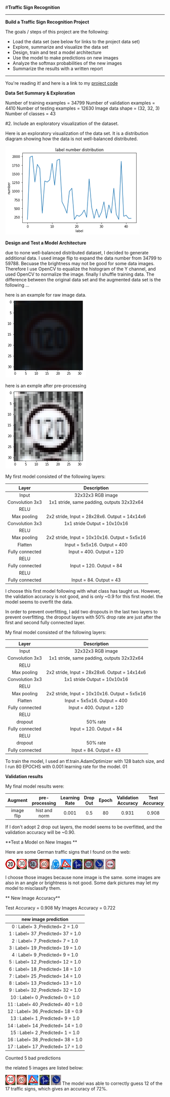 #**Traffic Sign Recognition** 

---

**Build a Traffic Sign Recognition Project**

The goals / steps of this project are the following:
* Load the data set (see below for links to the project data set)
* Explore, summarize and visualize the data set
* Design, train and test a model architecture
* Use the model to make predictions on new images
* Analyze the softmax probabilities of the new images
* Summarize the results with a written report


[//]: # (Image References)

[image1]: ./examples/data_visualize.png "data visualize"
[image2]: ./examples/raw.png "raw image"
[image3]: ./examples/pre-processimg.png "pre-processing"
[image4]: ./traffic-signs-data/private/0-1.jpg "Traffic Sign 1"
[image5]: ./traffic-signs-data/private/1-1.jpg "Traffic Sign 2"
[image6]: ./traffic-signs-data/private/2-1.jpg "Traffic Sign 3"
[image7]: ./traffic-signs-data/private/3-1.jpg "Traffic Sign 4"
[image8]: ./traffic-signs-data/private/40-1.jpg "Traffic Sign 5"
[image9]: ./traffic-signs-data/private/25-1.jpg "Traffic Sign 6"
[image10]: ./traffic-signs-data/private/36-1.jpg "Traffic Sign 7"
[image11]: ./traffic-signs-data/private/7-1.jpg "Traffic Sign 8"
[image12]: ./traffic-signs-data/private/38-1.jpg "Traffic Sign 9"
[image13]: ./traffic-signs-data/private/9-1.jpg "Traffic Sign 10"

---


You're reading it! and here is a link to my [project code](https://github.com/louietsai/CarND-Traffic-Sign-Classifier-Project/blob/master/Traffic_Sign_Classifier.ipynb)

**Data Set Summary & Exploration**


Number of training examples = 34799
Number of validation examples = 4410
Number of testing examples = 12630
Image data shape = (32, 32, 3)
Number of classes = 43

#2. Include an exploratory visualization of the dataset.

Here is an exploratory visualization of the data set. It is a distribution diagram showing how the data is not well-balanced distributed.

![alt text][image1]

**Design and Test a Model Architecture**

due to none well-balanced distributed dataset, I decided to generate additional data.
I used image flip to expand the data number from 34799 to 59788.
Becuase the brightness may not be good for some data images.
Therefore I use OpenCV to equalize the histogram of the Y channel, and used OpenCV to normalize the image.
finally I shuffle training data.
The difference between the original data set and the augmented data set is the following ... 

here is an example for raw image data.
![alt text][image2]

here is an exmple after pre-processing
![alt text][image3]

My first model consisted of the following layers:

| Layer         		|     Description	        					| 
|:---------------------:|:---------------------------------------------:| 
| Input         		| 32x32x3 RGB image   							| 
| Convolution 3x3     	| 1x1 stride, same padding, outputs 32x32x64 	|
| RELU					|												|
| Max pooling	      	| 2x2 stride,  Input = 28x28x6. Output = 14x14x6	|
| Convolution 3x3	    | 1x1 stride Output = 10x10x16									|
| RELU					|												|
| Max pooling	      	| 2x2 stride, Input = 10x10x16. Output = 5x5x16 |
| Flatten |  Input = 5x5x16. Output = 400
| Fully connected		| Input = 400. Output = 120       									|
| RELU					|												|
| Fully connected		| Input = 120. Output = 84 |
| RELU					|												|
| Fully connected		| Input = 84. Output = 43 |

I choose this first model following with what class has taught us.
However, the validation accuracy is not good, and is only ~0.9 for this first model.
the model seems to overfit the data.

In order to prevent overfitting, I add two dropouts in the last two layers to prevent overfitting.
the dropout layers with 50% drop rate are just after the first and second fully connected layer. 

My final model consisted of the following layers:

| Layer         		|     Description	        					| 
|:---------------------:|:---------------------------------------------:| 
| Input         		| 32x32x3 RGB image   							| 
| Convolution 3x3     	| 1x1 stride, same padding, outputs 32x32x64 	|
| RELU					|												|
| Max pooling	      	| 2x2 stride,  Input = 28x28x6. Output = 14x14x6	|
| Convolution 3x3	    | 1x1 stride Output = 10x10x16									|
| RELU					|												|
| Max pooling	      	| 2x2 stride, Input = 10x10x16. Output = 5x5x16 |
| Flatten |  Input = 5x5x16. Output = 400
| Fully connected		| Input = 400. Output = 120       									|
| RELU					|												|
| dropout | 50% rate |
| Fully connected		| Input = 120. Output = 84 |
| RELU					|												|
| dropout | 50% rate |
| Fully connected		| Input = 84. Output = 43 |

 


To train the model, I used an tf.train.AdamOptimizer with 128 batch size, and I run 80 EPOCHS with 0.001 learning rate for the model.
01

**Validation results**

My final model results were:

| Augment    | pre-processing | Learning Rate	| Drop Out	| Epoch | Validation Accuracy	| Test Accuracy	| 
|:----------:|:--------------:|:-------------:| :-------:|:-----:|:-------------------:|:-------------:|
| image flip | hist and norm  | 0.001         |  0.5     |  80   |     0.931           |    0.908      |

If I don't adopt 2 drop out layers, the model seems to be overfitted, and the validation accuracy will be ~0.90.


 

**Test a Model on New Images **



Here are some German traffic signs that I found on the web:

![alt text][image4] ![alt text][image5] ![alt text][image6] 
![alt text][image7] ![alt text][image8]![alt text][image9] 
![alt text][image10] ![alt text][image11]![alt text][image12] 
![alt text][image13]

I choose those images because none image is the same.
some images are also in an angle or brightness is not good.
Some dark pictures may let my model to misclassify them.


** New Image Accuracy**

Test Accuracy = 0.908
My Images Accuracy = 0.722

|   new image prediction            |
|:---------------------------------:| 
|0 : Label= 3 ,Predicted= 2 = 1.0   |
|1 : Label= 37 ,Predicted= 37 = 1.0 |
|2 : Label= 7 ,Predicted= 7 = 1.0   |
|3 : Label= 19 ,Predicted= 19 = 1.0 |
|4 : Label= 9 ,Predicted= 9 = 1.0   |
|5 : Label= 12 ,Predicted= 12 = 1.0 |
|6 : Label= 18 ,Predicted= 18 = 1.0 |
|7 : Label= 25 ,Predicted= 14 = 1.0 |
|8 : Label= 13 ,Predicted= 13 = 1.0 |
|9 : Label= 32 ,Predicted= 32 = 1.0 |
|10 : Label= 0 ,Predicted= 0 = 1.0  |
|11 : Label= 40 ,Predicted= 40 = 1.0|
|12 : Label= 36 ,Predicted= 18 = 0.9|
|13 : Label= 1 ,Predicted= 9 = 1.0  |
|14 : Label= 14 ,Predicted= 14 = 1.0|
|15 : Label= 2 ,Predicted= 1 = 1.0  |
|16 : Label= 38 ,Predicted= 38 = 1.0|
|17 : Label= 17 ,Predicted= 17 = 1.0|

Counted 5 bad predictions

the related 5 images are listed below:

![alt text][image5]
![alt text][image7]
![alt text][image9]
![alt text][image10]
![alt text][image12]
The model was able to correctly guess 12 of the 17 traffic signs, which gives an accuracy of 72%. 





